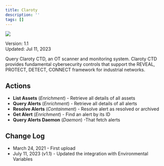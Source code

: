 ```yaml
---
title: Claroty
description: ''
tags: []
---
```


![](/img/platform-services/automation-service/app-central/logos/claroty.png)

Version: 1.1  
Updated: Jul 11, 2023

Query Claroty CTD, an OT scanner and monitoring system. Claroty CTD provides fundamental cybersecurity controls that support the REVEAL, PROTECT, DETECT, CONNECT framework for industrial networks.

## Actions

* **List Assets** (*Enrichment*) - Retrieve all details of all assets
* **Query Alerts** (*Enrichment*) - Retrieve all details of all alerts
* **Resolve Alerts** (*Containment*) - Resolve alert as resolved or archived
* **Get Alert** (*Enrichment*) - Find an alert by its ID
* **Query Alerts Daemon** (*Daemon*) -That fetch alerts

## Change Log

* March 24, 2021 - First upload
* July 11, 2023 (v1.1) - Updated the integration with Environmental Variables
